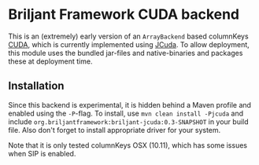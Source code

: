 # Briljant Framework CUDA backend

This is an (extremely) early version of an `ArrayBackend` based columnKeys
[CUDA](http://https://developer.nvidia.com/cuda-zone), which is
currently implemented using [JCuda](http://jcuda.org). To allow
deployment, this module uses the bundled jar-files and native-binaries
and packages these at deployment time.

## Installation

Since this backend is experimental, it is hidden behind a Maven
profile and enabled using the `-P`-flag. To install, use `mvn clean
install -Pjcuda` and include
`org.briljantframework:briljant-jcuda:0.3-SNAPSHOT` in your build
file. Also don't forget to install appropriate driver for your
system.

Note that it is only tested columnKeys OSX (10.11), which has some issues
when SIP is enabled.

